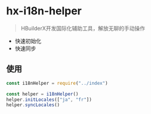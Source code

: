 # hx-i18n-helper

> HBuilderX开发国际化辅助工具，解放无聊的手动操作

* 快速初始化
* 快速同步

## 使用

```js
const i18nHelper = require("../index")

const helper = i18nHelper()
helper.initLocales(["ja", "fr"])
helper.syncLocales()

```
